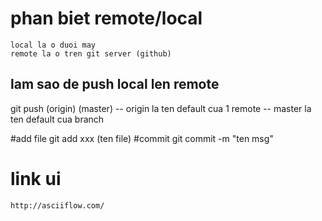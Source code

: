 # phan biet remote/local
    local la o duoi may
    remote la o tren git server (github)
## lam sao de push local len remote
   git push (origin) (master)
   -- origin la ten default cua 1 remote
   -- master la ten default cua branch

#add file
    git add xxx (ten file)
#commit
    git commit -m "ten msg"

# link ui
    http://asciiflow.com/